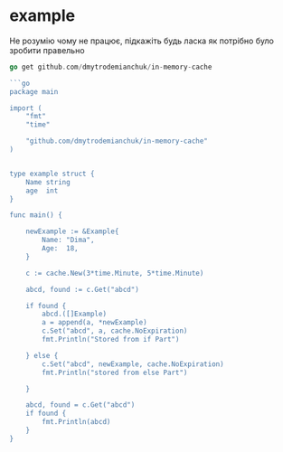# example
Не розумію чому не працює, підкажіть будь ласка як потрібно було зробити правельно

```go
go get github.com/dmytrodemianchuk/in-memory-cache

```go
package main

import (
	"fmt"
	"time"

	"github.com/dmytrodemianchuk/in-memory-cache"
)


type example struct {
	Name string
	age  int
}

func main() {

	newExample := &Example{
		Name: "Dima",
		Age:  18,
	}

	c := cache.New(3*time.Minute, 5*time.Minute)

	abcd, found := c.Get("abcd")

	if found {
		abcd.([]Example)
		a = append(a, *newExample)
		c.Set("abcd", a, cache.NoExpiration)
		fmt.Println("Stored from if Part")

	} else {
		c.Set("abcd", newExample, cache.NoExpiration)
		fmt.Println("stored from else Part")

	}

	abcd, found = c.Get("abcd")
	if found {
		fmt.Println(abcd)
	}
}